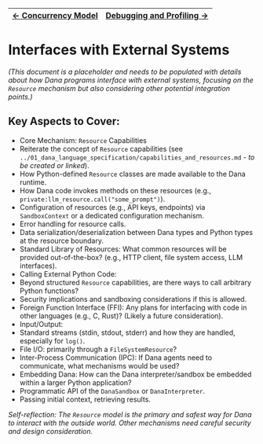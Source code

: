 | [← Concurrency Model](./concurrency_model.md) | [Debugging and Profiling →](./debugging_profiling.md) |
|---|---|

# Interfaces with External Systems

*(This document is a placeholder and needs to be populated with details about how Dana programs interface with external systems, focusing on the `Resource` mechanism but also considering other potential integration points.)*

## Key Aspects to Cover:

* Core Mechanism: `Resource` Capabilities
 * Reiterate the concept of `Resource` capabilities (see `../01_dana_language_specification/capabilities_and_resources.md` - *to be created or linked*).
 * How Python-defined `Resource` classes are made available to the Dana runtime.
 * How Dana code invokes methods on these resources (e.g., `private:llm_resource.call("some_prompt")`).
 * Configuration of resources (e.g., API keys, endpoints) via `SandboxContext` or a dedicated configuration mechanism.
 * Error handling for resource calls.
 * Data serialization/deserialization between Dana types and Python types at the resource boundary.
* Standard Library of Resources: What common resources will be provided out-of-the-box? (e.g., HTTP client, file system access, LLM interfaces).
* Calling External Python Code:
 * Beyond structured `Resource` capabilities, are there ways to call arbitrary Python functions?
 * Security implications and sandboxing considerations if this is allowed.
* Foreign Function Interface (FFI): Any plans for interfacing with code in other languages (e.g., C, Rust)? (Likely a future consideration).
* Input/Output:
 * Standard streams (stdin, stdout, stderr) and how they are handled, especially for `log()`.
 * File I/O: primarily through a `FileSystemResource`?
* Inter-Process Communication (IPC): If Dana agents need to communicate, what mechanisms would be used?
* Embedding Dana: How can the Dana interpreter/sandbox be embedded within a larger Python application?
 * Programmatic API of the `DanaSandbox` or `DanaInterpreter`.
 * Passing initial context, retrieving results.

*Self-reflection: The `Resource` model is the primary and safest way for Dana to interact with the outside world. Other mechanisms need careful security and design consideration.*
